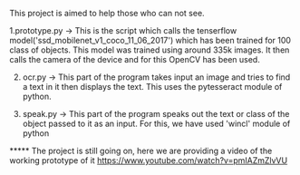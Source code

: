 This project is aimed to help those who can not see. 

1.prototype.py -> This is the script which calls the tenserflow model('ssd_mobilenet_v1_coco_11_06_2017') which has been trained for 100 class of objects. This model was trained using around 335k images. It then calls the camera of the device and for this OpenCV has been used.

2. ocr.py -> This part of the program takes input an image and tries to find a text in it then displays the text. This uses the pytesseract module of python.

3. speak.py -> This part of the program speaks out the text or class of the object passed to it as an input. For this, we have used 'wincl' module of python

***** The project is still going on, here we are providing a video of the working prototype of it https://www.youtube.com/watch?v=pmIAZmZlvVU       

